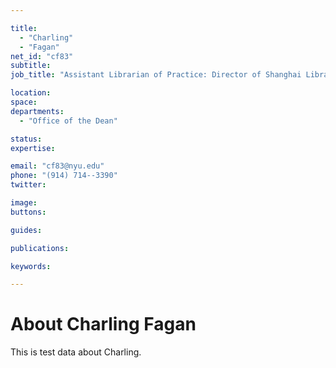 ```yaml
---

title:
  - "Charling"
  - "Fagan"
net_id: "cf83"
subtitle: 
job_title: "Assistant Librarian of Practice: Director of Shanghai Library"

location: 
space: 
departments:
  - "Office of the Dean"

status: 
expertise:

email: "cf83@nyu.edu"
phone: "(914) 714--3390"
twitter: 

image: 
buttons:

guides:

publications:

keywords:

---
```


# About Charling Fagan

This is test data about Charling.
